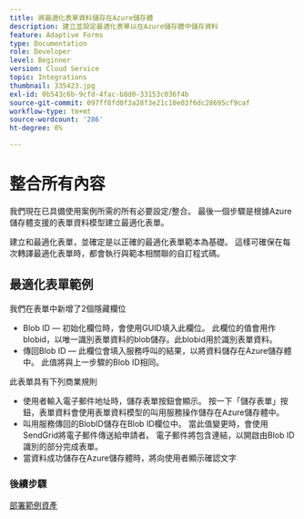 ```yaml
---
title: 將最適化表單資料儲存在Azure儲存體
description: 建立並設定最適化表單以在Azure儲存體中儲存資料
feature: Adaptive Forms
type: Documentation
role: Developer
level: Beginner
version: Cloud Service
topic: Integrations
thumbnail: 335423.jpg
exl-id: 0b543c6b-9cfd-4fac-b8d0-33153c036f4b
source-git-commit: 097ff8fd0f3a28f3e21c10e03f6dc28695cf9caf
workflow-type: tm+mt
source-wordcount: '286'
ht-degree: 0%

---
```


# 整合所有內容

我們現在已具備使用案例所需的所有必要設定/整合。 最後一個步驟是根據Azure儲存體支援的表單資料模型建立最適化表單。

建立和最適化表單，並確定是以正確的最適化表單範本為基礎。 這樣可確保在每次轉譯最適化表單時，都會執行與範本相關聯的自訂程式碼。

## 最適化表單範例

我們在表單中新增了2個隱藏欄位

* Blob ID — 初始化欄位時，會使用GUID填入此欄位。 此欄位的值會用作blobid，以唯一識別表單資料的blob儲存。此blobid用於識別表單資料。
* 傳回Blob ID — 此欄位會填入服務呼叫的結果，以將資料儲存在Azure儲存體中。 此值將與上一步驟的Blob ID相同。

此表單具有下列商業規則

* 使用者輸入電子郵件地址時，儲存表單按鈕會顯示。 按一下「儲存表單」按鈕，表單資料會使用表單資料模型的叫用服務操作儲存在Azure儲存體中。
* 叫用服務傳回的BlobID儲存在Blob ID欄位中。 當此值變更時，會使用SendGrid將電子郵件傳送給申請者。 電子郵件將包含連結，以開啟由Blob ID識別的部分完成表單。
* 當資料成功儲存在Azure儲存體時，將向使用者顯示確認文字

### 後續步驟

[部署範例資產](./deploy-sample-assets.md)
